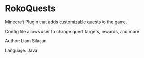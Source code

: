 # RokoQuests
Minecraft Plugin that adds customizable quests to the game.

Config file allows user to change quest targets, rewards, and more

Author: Liam Silagan

Language: Java